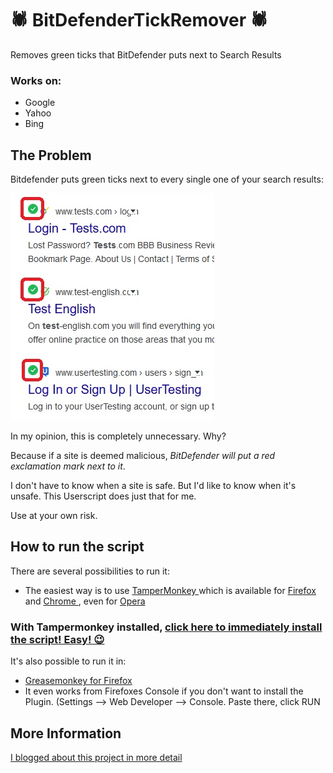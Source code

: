 # 🕷️ BitDefenderTickRemover 🕷️
Removes green ticks that BitDefender puts next to Search Results

### Works on:

- Google
- Yahoo
- Bing

## The Problem 

Bitdefender puts green ticks next to every single one of your search results:

![Bit Defender Green Ticks](https://github.com/johnnyawesome/BitDefenderTickRemover/blob/master/BitDefenderTicks.jpg)

In my opinion, this is completely unnecessary. Why?

Because if a site is deemed malicious, *BitDefender will put a red exclamation mark next to it*.

I don't have to know when a site is safe. But I'd like to know when it's unsafe.
This Userscript does just that for me.

Use at your own risk.

## How to run the script

There are several possibilities to run it:
 - The easiest way is to use [TamperMonkey ](https://www.google.ch/search?q=tampermonkey) which is available for [Firefox ](https://addons.mozilla.org/en-US/firefox/addon/tampermonkey/) and [Chrome ](https://chrome.google.com/webstore/search/tampermonkey), even for [Opera ](https://addons.opera.com/de/search/?query=Tampermonkey)
 ### With Tampermonkey installed,  [click here to immediately install the script! Easy! 😉](https://github.com/johnnyawesome/BitDefenderTickRemover/raw/master/BitDefenderTickRemover/BitDefenderTickRemover.user.js)

It's also possible to run it in:
 -  [Greasemonkey for Firefox ](https://addons.mozilla.org/en-US/firefox/addon/greasemonkey/)
 - It even works from Firefoxes Console if you don't want to install the Plugin.
   (Settings --> Web Developer --> Console. Paste there, click RUN
   
## More Information

[I blogged about this project in more detail](https://breaksome.tech/coding-a-bitdefender-tick-remover/)
